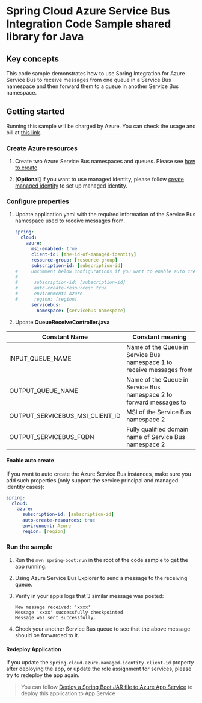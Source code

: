 # Spring Cloud Azure Service Bus Integration Code Sample shared library for Java

## Key concepts

This code sample demonstrates how to use Spring Integration for Azure Service Bus to receive messages from one queue in a Service Bus namespace and then forward them to a queue in another Service Bus namespace.

## Getting started

Running this sample will be charged by Azure. You can check the usage and bill at
[this link][azure-account].



### Create Azure resources

1. Create two Azure Service Bus namespaces and queues. Please see
   [how to create][create-service-bus].
   
1.  **[Optional]** if you want to use managed identity, please follow
    [create managed identity][create-managed-identity] to set up managed identity.

### Configure properties

1.  Update application.yaml with the required information of the Service Bus namespace used to receive messages from.
    ```yaml
    spring:
      cloud:
        azure:
          msi-enabled: true
          client-id: [the-id-of-managed-identity]
          resource-group: [resource-group]
          subscription-id: [subscription-id]
    #     Uncomment below configurations if you want to enable auto creating resources.
    #
    #      subscription-id: [subscription-id]
    #      auto-create-resources: true
    #      environment: Azure
    #      region: [region]
          servicebus:
            namespace: [servicebus-namespace]
    ```
1. Update **QueueReceiveController.java**

Constant Name| Constant meaning
---|---
INPUT_QUEUE_NAME | Name of the Queue in Service Bus namespace 1 to receive messages from
OUTPUT_QUEUE_NAME | Name of the Queue in Service Bus namespace 2 to forward messages to
OUTPUT_SERVICEBUS_MSI_CLIENT_ID | MSI of the Service Bus namespace 2
OUTPUT_SERVICEBUS_FQDN | Fully qualified domain name of Service Bus namespace 2

#### Enable auto create

If you want to auto create the Azure Service Bus instances, make sure you add such properties
(only support the service principal and managed identity cases):

```yaml
spring:
  cloud:
    azure:
      subscription-id: [subscription-id]
      auto-create-resources: true
      environment: Azure
      region: [region]
```
### Run the sample 
1.  Run the `mvn spring-boot:run` in the root of the code sample to get the app running.
1.  Using Azure Service Bus Explorer to send a message to the receiving queue.
1.  Verify in your app’s logs that 3 similar message was posted:

        New message received: 'xxxx'
        Message 'xxxx' successfully checkpointed
        Message was sent successfully.
1. Check your another Service Bus queue to see that the above message should be forwarded to it.

#### Redeploy Application

If you update the `spring.cloud.azure.managed-identity.client-id`
property after deploying the app, or update the role assignment for
services, please try to redeploy the app again.

> You can follow
> [Deploy a Spring Boot JAR file to Azure App Service][deploy-spring-boot-application-to-app-service]
> to deploy this application to App Service


[azure-account]: https://azure.microsoft.com/account/
[create-service-bus]: https://docs.microsoft.com/azure/service-bus-messaging/service-bus-create-namespace-portal
[create-managed-identity]: https://github.com/Azure-Samples/azure-spring-boot-samples/blob/main/create-managed-identity.md
[create-sp-using-azure-cli]: https://github.com/Azure-Samples/azure-spring-boot-samples/blob/main/create-sp-using-azure-cli.md
[deploy-spring-boot-application-to-app-service]: https://docs.microsoft.com/java/azure/spring-framework/deploy-spring-boot-java-app-with-maven-plugin?toc=%2Fazure%2Fapp-service%2Fcontainers%2Ftoc.json&view=azure-java-stable
